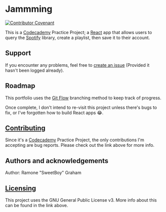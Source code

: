 # Jammming
[![Contributor Covenant](https://img.shields.io/badge/Contributor%20Covenant-v2.0%20adopted-ff69b4.svg)](https://GitHub.com/SweetBoy13735/Jammming/blob/master/CODE_OF_CONDUCT.md)

This is a [Codecademy](https://www.Codecademy.com) Practice Project; a [React](https://React.dev) app that allows users to query the [Spotify](https://www.Spotify.com) library, create a playlist, then save it to their account.

## Support
If you encounter any problems, feel free to [create an issue](https://github.com/SweetBoy13735/Jammming/issues) (Provided it hasn't been logged already).

## Roadmap
This portfolio uses the [Git Flow](https://res.cloudinary.com/practicaldev/image/fetch/s--hFtoPgwf--/c_limit%2Cf_auto%2Cfl_progressive%2Cq_auto%2Cw_880/https://thepracticaldev.s3.amazonaws.com/i/wo935eqxtakkfylqzn7y.png) branching method to keep track of progress.

Once complete, I don't intend to re-visit this project unless there's bugs to fix, or I've forgotten how to build React apps 😂.

## [Contributing](https://GitHub.com/SweetBoy13735/Jammming/blob/master/CONTRIBUTING.md)
Since it's a [Codecademy](https://www.Codecademy.com) Practice Project, the only contributions I'm accepting are bug reports. Please check out the link above for more info.

## Authors and acknowledgements
Author: Ramone "SweetBoy" Graham

## [Licensing](https://GitHub.com/SweetBoy13735/Jammming/blob/master/LICENSE)
This project uses the GNU General Public License v3. More info about this can be found in the link above.
